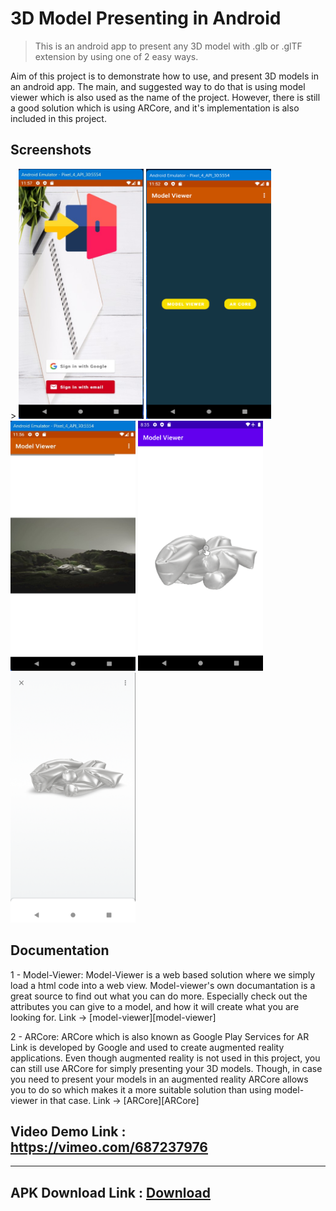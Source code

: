 # 3D Model Presenting in Android
> This is an android app to present any 3D model with .glb or .glTF extension by using one of 2 easy ways.

Aim of this project is to demonstrate how to use, and present 3D models in an android app. The main, and suggested way to do that is using model viewer which is also used as the name of the project. However, there is still a good solution which is using ARCore, and it's implementation is also included in this project.

## Screenshots
<div style="display: inline-block;">>
  <img src="images/Screenshot 2022-03-12 115807.jpg" width="200" height="400">
  <img src="images/image.png" width="200" height="400">
  <img src="images/image1.jpg" width="200" height="400">
  <img src="images/screenshot3.png" width="200" height="400">
  <img src="images/screenshot4.png" width="200" height="400">
</div>

## Documentation
1 - Model-Viewer: Model-Viewer is a web based solution where we simply load a html code into a web view. Model-viewer's own documantation is a great
source to find out what you can do more. Especially check out the attributes you can give to a model, and how it will create what you are looking 
for. Link -> [model-viewer][model-viewer]

2 - ARCore: ARCore which is also known as Google Play Services for AR Link is developed by Google and used to create augmented reality applications. Even
though augmented reality is not used in this project, you can still use ARCore for simply presenting your 3D models. Though, in case you need to present
your models in an augmented reality ARCore allows you to do so which makes it a more suitable solution than using model-viewer in that case. Link -> [ARCore][ARCore]

## Video Demo Link : https://vimeo.com/687237976

<hr/>

## APK Download Link : <a href="https://drive.google.com/file/d/1j_X1tkP_2kIovB0o7xRlzj4_54lb74H2/view?usp=sharing">Download</a>


